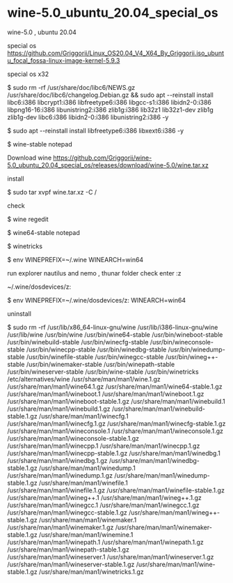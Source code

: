 # wine-5.0_ubuntu_20.04_special_os
wine-5.0 , ubuntu 20.04

special os https://github.com/Griggorii/Linux_OS20.04_V4_X64_By_Griggorii.iso_ubuntu_focal_fossa-linux-image-kernel-5.9.3

special os x32

$ sudo rm -rf /usr/share/doc/libc6/NEWS.gz /usr/share/doc/libc6/changelog.Debian.gz && sudo apt --reinstall install libc6:i386 libcrypt1:i386 libfreetype6:i386 libgcc-s1:i386 libidn2-0:i386 libpng16-16:i386 libunistring2:i386 zlib1g:i386 lib32z1 lib32z1-dev zlib1g zlib1g-dev libc6:i386 libidn2-0:i386 libunistring2:i386 -y

$ sudo apt --reinstall install libfreetype6:i386 libxext6:i386 -y

$ wine-stable notepad

Download wine https://github.com/Griggorii/wine-5.0_ubuntu_20.04_special_os/releases/download/wine-5.0/wine.tar.xz

install 

$ sudo tar xvpf wine.tar.xz -C /

check

$ wine regedit

$ wine64-stable notepad

$ winetricks

$ env WINEPREFIX=~/.wine WINEARCH=win64

run explorer nautilus and nemo , thunar folder check enter :z

~/.wine/dosdevices/z:

$ env WINEPREFIX=~/.wine/dosdevices/z: WINEARCH=win64

uninstall

$ sudo rm -rf /usr/lib/x86_64-linux-gnu/wine /usr/lib/i386-linux-gnu/wine /usr/lib/wine /usr/bin/wine /usr/bin/wine64-stable /usr/bin/wineboot-stable /usr/bin/winebuild-stable /usr/bin/winecfg-stable /usr/bin/wineconsole-stable /usr/bin/winecpp-stable /usr/bin/winedbg-stable /usr/bin/winedump-stable /usr/bin/winefile-stable /usr/bin/winegcc-stable /usr/bin/wineg++-stable /usr/bin/winemaker-stable /usr/bin/winepath-stable /usr/bin/wineserver-stable /usr/bin/wine-stable /usr/bin/winetricks /etc/alternatives/wine /usr/share/man/man1/wine.1.gz /usr/share/man/man1/wine64.1.gz /usr/share/man/man1/wine64-stable.1.gz /usr/share/man/man1/wineboot.1 /usr/share/man/man1/wineboot.1.gz /usr/share/man/man1/wineboot-stable.1.gz /usr/share/man/man1/winebuild.1 /usr/share/man/man1/winebuild.1.gz /usr/share/man/man1/winebuild-stable.1.gz /usr/share/man/man1/winecfg.1 /usr/share/man/man1/winecfg.1.gz /usr/share/man/man1/winecfg-stable.1.gz /usr/share/man/man1/wineconsole.1 /usr/share/man/man1/wineconsole.1.gz /usr/share/man/man1/wineconsole-stable.1.gz /usr/share/man/man1/winecpp.1 /usr/share/man/man1/winecpp.1.gz /usr/share/man/man1/winecpp-stable.1.gz /usr/share/man/man1/winedbg.1 /usr/share/man/man1/winedbg.1.gz /usr/share/man/man1/winedbg-stable.1.gz /usr/share/man/man1/winedump.1 /usr/share/man/man1/winedump.1.gz /usr/share/man/man1/winedump-stable.1.gz /usr/share/man/man1/winefile.1 /usr/share/man/man1/winefile.1.gz /usr/share/man/man1/winefile-stable.1.gz /usr/share/man/man1/wineg++.1 /usr/share/man/man1/wineg++.1.gz /usr/share/man/man1/winegcc.1 /usr/share/man/man1/winegcc.1.gz /usr/share/man/man1/winegcc-stable.1.gz /usr/share/man/man1/wineg++-stable.1.gz /usr/share/man/man1/winemaker.1 /usr/share/man/man1/winemaker.1.gz /usr/share/man/man1/winemaker-stable.1.gz /usr/share/man/man1/winemine.1 /usr/share/man/man1/winepath.1 /usr/share/man/man1/winepath.1.gz /usr/share/man/man1/winepath-stable.1.gz /usr/share/man/man1/wineserver.1 /usr/share/man/man1/wineserver.1.gz /usr/share/man/man1/wineserver-stable.1.gz /usr/share/man/man1/wine-stable.1.gz /usr/share/man/man1/winetricks.1.gz


